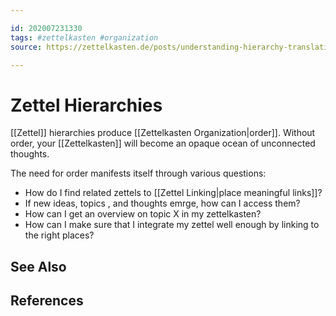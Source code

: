 ```yaml
---

id: 202007231330
tags: #zettelkasten #organization
source: https://zettelkasten.de/posts/understanding-hierarchy-translating-folgezettel/

---
```


# Zettel Hierarchies
[[Zettel]] hierarchies produce [[Zettelkasten Organization|order]]. Without order, your [[Zettelkasten]] will become an opaque ocean of unconnected thoughts. 

The need for order manifests itself through various questions:
- How do I find related zettels to [[Zettel Linking|place meaningful links]]?
- If new ideas, topics , and thoughts emrge, how can I access them?
- How can I get an overview on topic X in my zettelkasten?
- How can I make sure that I integrate my zettel well enough by linking to the right places?

## See Also

## References

